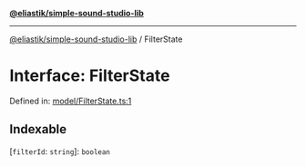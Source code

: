 [**@eliastik/simple-sound-studio-lib**](../README.md)

***

[@eliastik/simple-sound-studio-lib](../README.md) / FilterState

# Interface: FilterState

Defined in: [model/FilterState.ts:1](https://github.com/Eliastik/simple-sound-studio-lib/blob/c50b1c7d352bb72884b0aee9c3c7e31339070b21/lib/model/FilterState.ts#L1)

## Indexable

\[`filterId`: `string`\]: `boolean`
